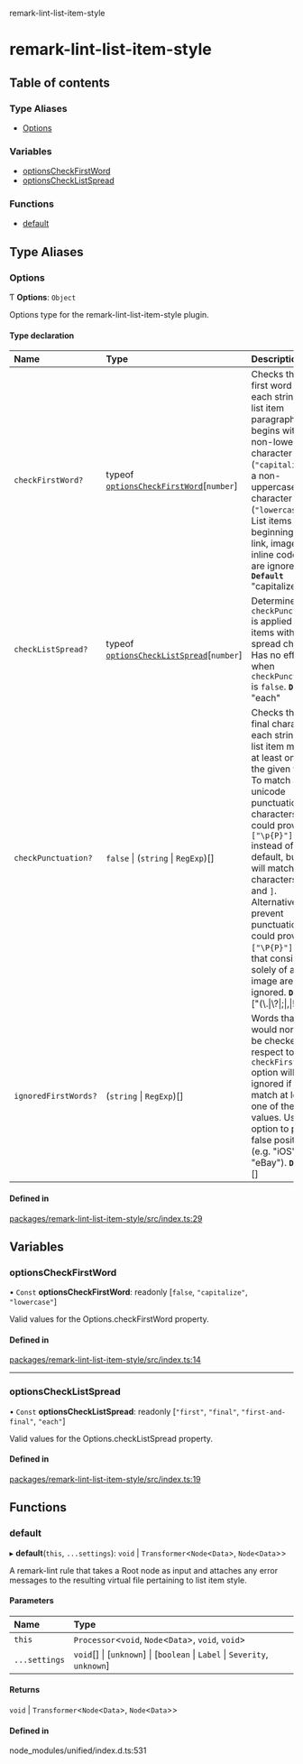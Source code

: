 remark-lint-list-item-style

# remark-lint-list-item-style

## Table of contents

### Type Aliases

- [Options](README.md#options)

### Variables

- [optionsCheckFirstWord](README.md#optionscheckfirstword)
- [optionsCheckListSpread](README.md#optionschecklistspread)

### Functions

- [default](README.md#default)

## Type Aliases

### Options

Ƭ **Options**: `Object`

Options type for the remark-lint-list-item-style plugin.

#### Type declaration

| Name | Type | Description |
| :------ | :------ | :------ |
| `checkFirstWord?` | typeof [`optionsCheckFirstWord`](README.md#optionscheckfirstword)[`number`] | Checks that the first word of each stringified list item paragraph begins with a non-lowercase character (`"capitalize"`) or a non-uppercase character (`"lowercase"`). List items beginning with a link, image, or inline code block are ignored. **`Default`** "capitalize" |
| `checkListSpread?` | typeof [`optionsCheckListSpread`](README.md#optionschecklistspread)[`number`] | Determines how `checkPunctuation` is applied to list items with spread children. Has no effect when `checkPunctuation` is `false`. **`Default`** "each" |
| `checkPunctuation?` | ``false`` \| (`string` \| `RegExp`)[] | Checks that the final character of each stringified list item matches at least one of the given values. To match all unicode punctuation characters, you could provide `["\p{P}"]` instead of the default, but this will match characters like `)` and `]`. Alternatively, to prevent punctuation, you could provide `["\P{P}"]`. Lines that consist solely of an image are ignored. **`Default`** ["(\\.\|\\?\|;\|,\|!)"] |
| `ignoredFirstWords?` | (`string` \| `RegExp`)[] | Words that would normally be checked with respect to the `checkFirstWord` option will be ignored if they match at least one of the given values. Use this option to prevent false positives (e.g. "iOS", "eBay"). **`Default`** [] |

#### Defined in

[packages/remark-lint-list-item-style/src/index.ts:29](https://github.com/Xunnamius/unified-utils/blob/1d6f92d/packages/remark-lint-list-item-style/src/index.ts#L29)

## Variables

### optionsCheckFirstWord

• `Const` **optionsCheckFirstWord**: readonly [``false``, ``"capitalize"``, ``"lowercase"``]

Valid values for the Options.checkFirstWord property.

#### Defined in

[packages/remark-lint-list-item-style/src/index.ts:14](https://github.com/Xunnamius/unified-utils/blob/1d6f92d/packages/remark-lint-list-item-style/src/index.ts#L14)

___

### optionsCheckListSpread

• `Const` **optionsCheckListSpread**: readonly [``"first"``, ``"final"``, ``"first-and-final"``, ``"each"``]

Valid values for the Options.checkListSpread property.

#### Defined in

[packages/remark-lint-list-item-style/src/index.ts:19](https://github.com/Xunnamius/unified-utils/blob/1d6f92d/packages/remark-lint-list-item-style/src/index.ts#L19)

## Functions

### default

▸ **default**(`this`, `...settings`): `void` \| `Transformer`<`Node`<`Data`\>, `Node`<`Data`\>\>

A remark-lint rule that takes a Root node as input and attaches any error
messages to the resulting virtual file pertaining to list item style.

#### Parameters

| Name | Type |
| :------ | :------ |
| `this` | `Processor`<`void`, `Node`<`Data`\>, `void`, `void`\> |
| `...settings` | `void`[] \| [`unknown`] \| [`boolean` \| `Label` \| `Severity`, `unknown`] |

#### Returns

`void` \| `Transformer`<`Node`<`Data`\>, `Node`<`Data`\>\>

#### Defined in

node_modules/unified/index.d.ts:531
